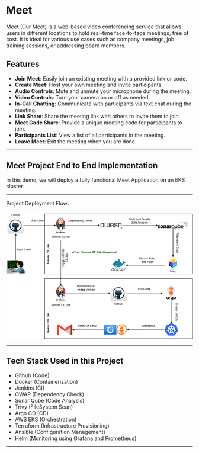 # Meet

Meet (Our Meet) is a web-based video conferencing service that allows users in different locations to hold real-time face-to-face meetings, free of cost. It is ideal for various use cases such as company meetings, job training sessions, or addressing board members.

## Features

- **Join Meet**: Easily join an existing meeting with a provided link or code.
- **Create Meet**: Host your own meeting and invite participants.
- **Audio Controls**: Mute and unmute your microphone during the meeting.
- **Video Controls**: Turn your camera on or off as needed.
- **In-Call Chatting**: Communicate with participants via text chat during the meeting.
- **Link Share**: Share the meeting link with others to invite them to join.
- **Meet Code Share**: Provide a unique meeting code for participants to join.
- **Participants List**: View a list of all participants in the meeting.
- **Leave Meet**: Exit the meeting when you are done.

---
## Meet Project End to End Implementation

In this demo, we will deploy a fully functional Meet Application on an EKS cluster.

---
Project Deployment Flow:

![Deployment Flow](assets/meetapp-devops-flow.drawio.png)

---

## Tech Stack Used in this Project
- Github (Code)
- Docker (Containerization)
- Jenkins (CI)
- OWAP (Dependency Check)
- Sonar Qube (Code Analysis)
- Trivy (FileSystem Scan)
- Argo CD (CD)
- AWS EKS (Orchestration)
- Terraform (Infrastructure Provisioning)
- Ansible (Configuration Management)
- Helm (Monitoring using Grafana and Prometheus)

---

